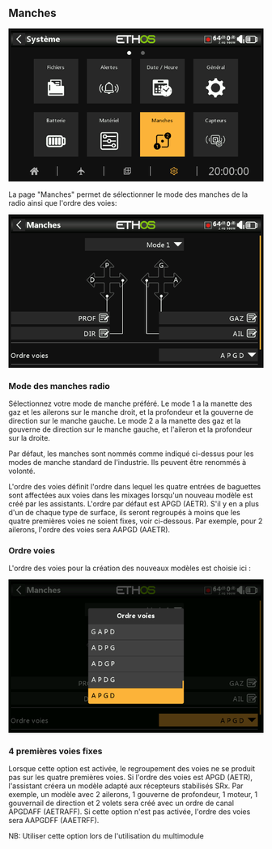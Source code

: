 ## Manches

![Icône Manches](../assets/system-icon-sticks.png)

La page "Manches" permet de sélectionner le mode des manches de la radio ainsi que l'ordre des voies:

![Manches](../assets/system-sticks.png)

### Mode des manches radio

Sélectionnez votre mode de manche préféré. Le mode 1 a la manette des gaz et les ailerons sur le manche droit, et la profondeur et la gouverne de direction sur le manche gauche. Le mode 2 a la manette des gaz et la gouverne de direction sur le manche gauche, et l'aileron et la profondeur sur la droite.

Par défaut, les manches sont nommés comme indiqué ci-dessus pour les modes de manche standard de l'industrie. Ils peuvent être renommés à volonté.

L'ordre des voies définit l'ordre dans lequel les quatre entrées de baguettes sont affectées aux voies dans les mixages lorsqu'un nouveau modèle est créé par les assistants. L'ordre par défaut est APGD (AETR). S'il y en a plus d'un de chaque type de surface, ils seront regroupés à moins que les quatre premières voies ne soient fixes, voir ci-dessous. Par exemple, pour 2 ailerons, l'ordre des voies sera AAPGD (AAETR).

### Ordre voies

L'ordre des voies pour la création des nouveaux modèles est choisie ici :

![Ordre voies](../assets/system-sticks-rx-order.png)

### 4 premières voies fixes

Lorsque cette option est activée, le regroupement des voies ne se produit pas sur les quatre premières voies. Si l'ordre des voies est APGD (AETR), l'assistant créera un modèle adapté aux récepteurs stabilisés SRx. Par exemple, un modèle avec 2 ailerons, 1 gouverne de profondeur, 1 moteur, 1 gouvernail de direction et 2 volets sera créé avec un ordre de canal APGDAFF (AETRAFF). Si cette option n'est pas activée, l'ordre des voies sera AAPGDFF (AAETRFF).

NB: Utiliser cette option lors de l'utilisation du multimodule
